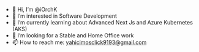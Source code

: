 - 👋 Hi, I’m @iOrchK
- 👀 I’m interested in Software Development
- 🌱 I’m currently learning about Advanced Next Js and Azure Kubernetes (AKS)
- 💞️ I’m looking for a Stable and Home Office work
- 📫 How to reach me: yahicimosclick9193@gmail.com

<!---
iOrchK/iOrchK is a ✨ special ✨ repository because its `README.md` (this file) appears on your GitHub profile.
You can click the Preview link to take a look at your changes.
--->
